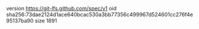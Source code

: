 version https://git-lfs.github.com/spec/v1
oid sha256:73dae2124d1ace640bcac530a3bb77356c499967d524601cc276f4e95137ba90
size 1891
